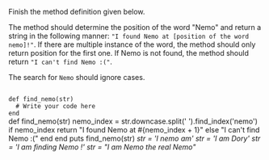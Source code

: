 Finish the method definition given below.

The method should determine the position of the word "Nemo" and return a string in the following manner: `"I found Nemo at [position of the word nemo]!"`. If there are multiple instance of the word, the method should only return position for the first one. If Nemo is not found, the method should return `"I can't find Nemo :("`.

The search for `Nemo` should ignore cases.

<Editor lang="ruby" type="exercise" testMode="multipleInput">
<code>
def find_nemo(str)
  # Write your code here
end
</code>

<solution>
def find_nemo(str)
  nemo_index = str.downcase.split(' ').find_index('nemo')
  if nemo_index
    return "I found Nemo at #{nemo_index + 1}"
  else
    "I can't find Nemo :("
  end
end
</solution>

<testcases>
<caller>
puts find_nemo(str)
</caller>
<testcase>
<i>
str = 'I nemo am'
</i>
</testcase>
<testcase>
<i>
str = 'I am Dory'
</i>
</testcase>
<testcase>
<i>
str = 'I am finding Nemo !'
</i>
</testcase>
<testcase>
<i>
str = "I am Nemo the real Nemo"
</i>
</testcase>
</testcases>
</Editor>